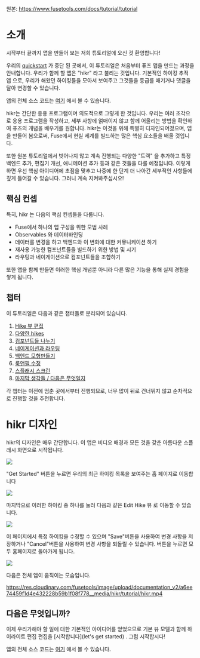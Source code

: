 원본: https://www.fusetools.com/docs/tutorial/tutorial

# 소개 #

시작부터 끝까지 앱을 만들어 보는 저희 튜토리얼에 오신 것 환영합니다!

우리의 [quickstart](https://www.fusetools.com/docs/basics/quickstart) 가 중단 된 곳에서, 이 튜토리얼은 처음부터 퓨즈 앱을 만드는 과정을 안내합니다. 우리가 함께 할 앱은 "hikr" 라고 불리는 것입니다. 기본적인 하이킹 추적 앱 으로, 우리가 해왔던 하이킹들을 모아서 보여주고 그것들을 등급를 매기거나 댓글을 달아 변경할 수 있습니다.

앱의 전체 소스 코드는 [여기](https://github.com/fusetools/hikr) 에서 볼 수 있습니다.

hikr는 간단한 응용 프로그램이며 의도적으로 그렇게 한 것입니다. 우리는 여러 조각으로 응용 프로그램을 작성하고, 세부 사항에 얽매이지 않고 함께 어울리는 방법을 확인하여 퓨즈의 개념을 배우기를 원합니다. hikr는 이것을 위해 특별히 디자인되어졌으며, 앱을 만들어 봄으로써, Fuse에서 현실 세계를 빌드하는 많은 핵심 요소들을 배울 것입니다. 

또한 원본 튜토리얼에서 벗어나지 않고 계속 진행되는 다양한 "트랙" 을 추가하고 특정 백엔드 추가, 편집기 개선, 애니메이션 추가 등과 같은 것들을 다룰 예정입니다. 이렇게하면 우선 핵심 아이디어에 초점을 맞추고 나중에 한 단계 더 나아간 세부적인 사항들에 깊게 들어갈 수 있습니다. 그러니 계속 지켜봐주십시오!

## 핵심 컨셉 ##

특히, hikr 는 다음의 핵심 컨셉들을 다룹니다.

- Fuse에서 하나의 앱 구성을 위한 모범 사례
- Observables 와 데이터바인딩
- 데이터를 변경을 하고 백엔드와 이 변화에 대한 커뮤니케이션 하기
- 재사용 가능한 컴포넌트들을 빌드하기 위한 방법 및 시기
- 라우팅과 네이게이션으로 컴포넌트들을 조합하기

또한 앱을 함께 만들면 이러한 핵심 개념뿐 아니라 다른 많은 기능을 통해 실제 경험을 쌓게 됩니다.

## 챕터 ##

이 튜토리얼은 다음과 같은 챕터들로 분리되어 있습니다.

1. [Hike 뷰 편집](https://www.fusetools.com/docs/tutorial/edit-hike-view)
2. [다양한 hikes](https://www.fusetools.com/docs/tutorial/multiple-hikes)
3. [컴포넌트들 나누기](https://www.fusetools.com/docs/tutorial/splitting-up-components)
4. [네이게이션과 라우팅](https://www.fusetools.com/docs/tutorial/navigation-and-routing)
5. [백엔드 모형만들기](https://www.fusetools.com/docs/tutorial/mock-backend)
6. [룩앤필 수정](https://www.fusetools.com/docs/tutorial/look-and-feel)
7. [스플래시 스크린](https://www.fusetools.com/docs/tutorial/splash-screen)
8. [마지막 생각들 / 다음은 무엇일지](https://www.fusetools.com/docs/tutorial/final-thoughts)

각 챕터는 이전에 멈춘 곳에서부터 진행되므로, 너무 많이 뒤로 건너뛰지 않고 순차적으로 진행할 것을 추천합니다.


# hikr 디자인 #

hikr의 디자인은 매우 간단합니다. 이 앱은 비디오 배경과 모든 것을 갖춘 아름다운 스플래시 화면으로 시작됩니다.

![](https://res.cloudinary.com/fusetools/image/upload/w_450%2Ch_450%2Cdpr_1.0%2Cc_limit/documentation_v2/77d73cbf99a8449e743f59aed5a8af77__media/hikr/tutorial/splash.webp)

"Get Started" 버튼을 누르면 우리의 최근 하이킹 목록을 보여주는 홈 페이지로 이동합니다

![](https://res.cloudinary.com/fusetools/image/upload/w_450%2Ch_450%2Cdpr_1.0%2Cc_limit/documentation_v2/14954aa251367c1d687c1a0503190d21__media/hikr/tutorial/home.webp)

마지막으로 이러한 하이킹 중 하나를 눌러 다음과 같은 Edit Hike 뷰 로 이동할 수 있습니다.

![](https://res.cloudinary.com/fusetools/image/upload/w_450%2Ch_450%2Cdpr_1.0%2Cc_limit/documentation_v2/3c206c491b98db55ab1a4e3c08ab2d2a__media/hikr/tutorial/edit-hike.webp)

이 페이지에서 특정 하이킹을 수정할 수 있으며 "Save"버튼을 사용하여 변경 사항을 저장하거나 "Cancel"버튼을 사용하여 변경 사항을 되돌릴 수 있습니다. 버튼을 누르면 모두 홈페이지로 돌아가게 됩니다.

![](https://res.cloudinary.com/fusetools/image/upload/w_450%2Ch_450%2Cdpr_1.0%2Cc_limit/documentation_v2/9ad834ec45583c3d17817e1973f50449__media/hikr/tutorial/app-flow.webp)

다음은 전체 앱이 움직이는 모습입니다.

https://res.cloudinary.com/fusetools/image/upload/documentation_v2/a6ee74459f1d4e432228b59b1f08f778__media/hikr/tutorial/hikr.mp4

## 다음은 무엇입니까? ##

이제 우리가해야 할 일에 대한 기본적인 아이디어를 얻었으므로 기본 뷰 모델과 함께 하이라이트 편집 편집을 [시작합니다](let's get started) . 그럼 시작합시다!

앱의 전체 소스 코드는 [여기](https://github.com/fusetools/hikr) 에서 볼 수 있습니다.
